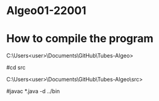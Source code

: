 # Algeo01-22001

# How to compile the program
C:\Users\<user>\Documents\GitHub\Tubes-Algeo>

#cd src

C:\Users\<user>\Documents\GitHub\Tubes-Algeo\src>

#javac *.java -d ../bin
